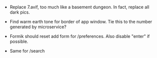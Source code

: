 - Replace 7.avif, too much like a basement dungeon.  In fact, replace all dark pics.

- Find warm earth tone for border of app window.  Tie this to the number generated by microservice?

- Formik should reset add form for /preferences.  Also disable "enter" if possible.
- Same for /search


